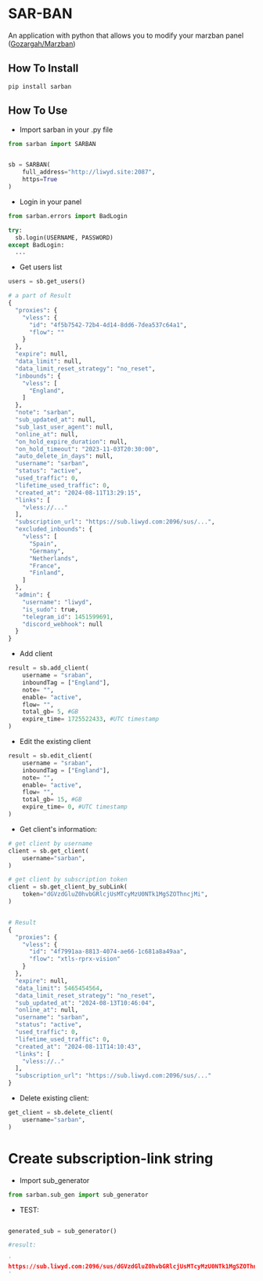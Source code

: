 # SAR-BAN

An application with python that allows you to modify your marzban panel ([Gozargah/Marzban](https://github.com/Gozargah/Marzban))

## How To Install

```
pip install sarban
```

## How To Use

- Import sarban in your .py file

```python
from sarban import SARBAN


sb = SARBAN(
    full_address="http://liwyd.site:2087",
    https=True
)
```

- Login in your panel

```python
from sarban.errors import BadLogin

try:
  sb.login(USERNAME, PASSWORD)
except BadLogin:
  ...
```

- Get users list

```python
users = sb.get_users()

# a part of Result
{
  "proxies": {
    "vless": {
      "id": "4f5b7542-72b4-4d14-8dd6-7dea537c64a1",
      "flow": ""
    }
  },
  "expire": null,
  "data_limit": null,
  "data_limit_reset_strategy": "no_reset",
  "inbounds": {
    "vless": [
      "England",
    ]
  },
  "note": "sarban",
  "sub_updated_at": null,
  "sub_last_user_agent": null,
  "online_at": null,
  "on_hold_expire_duration": null,
  "on_hold_timeout": "2023-11-03T20:30:00",
  "auto_delete_in_days": null,
  "username": "sarban",
  "status": "active",
  "used_traffic": 0,
  "lifetime_used_traffic": 0,
  "created_at": "2024-08-11T13:29:15",
  "links": [
    "vless://..."
  ],
  "subscription_url": "https://sub.liwyd.com:2096/sus/...",
  "excluded_inbounds": {
    "vless": [
      "Spain",
      "Germany",
      "Netherlands",
      "France",
      "Finland",
    ]
  },
  "admin": {
    "username": "liwyd",
    "is_sudo": true,
    "telegram_id": 1451599691,
    "discord_webhook": null
  }
}
```

- Add client

```python
result = sb.add_client(
    username = "sraban",
    inboundTag = ["England"],
    note= "",
    enable= "active",
    flow= "",
    total_gb= 5, #GB
    expire_time= 1725522433, #UTC timestamp
)
```

- Edit the existing client

```python
result = sb.edit_client(
    username = "sraban",
    inboundTag = ["England"],
    note= "",
    enable= "active",
    flow= "",
    total_gb= 15, #GB
    expire_time= 0, #UTC timestamp
)
```

- Get client's information:

```python
# get client by username
client = sb.get_client(
    username="sarban",
)

# get client by subscription token
client = sb.get_client_by_subLink(
    token="dGVzdGluZ0hvbGRlcjUsMTcyMzU0NTk1MgSZOThncjMi",
)


# Result
{
  "proxies": {
    "vless": {
      "id": "4f7991aa-8813-4074-ae66-1c681a8a49aa",
      "flow": "xtls-rprx-vision"
    }
  },
  "expire": null,
  "data_limit": 5465454564,
  "data_limit_reset_strategy": "no_reset",
  "sub_updated_at": "2024-08-13T10:46:04",
  "online_at": null,
  "username": "sarban",
  "status": "active",
  "used_traffic": 0,
  "lifetime_used_traffic": 0,
  "created_at": "2024-08-11T14:10:43",
  "links": [
    "vless://.."
  ],
  "subscription_url": "https://sub.liwyd.com:2096/sus/..."
}
```

- Delete existing client:

```python
get_client = sb.delete_client(
    username="sarban",
)
```

# Create subscription-link string

- Import sub_generator

```python
from sarban.sub_gen import sub_generator
```

- TEST:

```python

generated_sub = sub_generator()

#result:

'
https://sub.liwyd.com:2096/sus/dGVzdGluZ0hvbGRlcjUsMTcyMzU0NTk1MgSZOThncjMi
'
```
